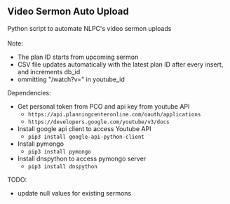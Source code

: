## Video Sermon Auto Upload

Python script to automate NLPC's video sermon uploads<br><br>
Note:
* The plan ID starts from upcoming sermon 
* CSV file updates automatically with the latest plan ID after every insert, and increments db_id
* ommitting "/watch?v=" in youtube_id

Dependencies:
* Get personal token from PCO and api key from youtube API
    - `https://api.planningcenteronline.com/oauth/applications`
    - `https://developers.google.com/youtube/v3/docs`
* Install google api client to access Youtube API
    * `pip3 install google-api-python-client`
* Install pymongo
    * `pip3 install pymongo`
* Install dnspython to access pymongo server
    * `pip3 install dnspython`

TODO:
* update null values for existing sermons

